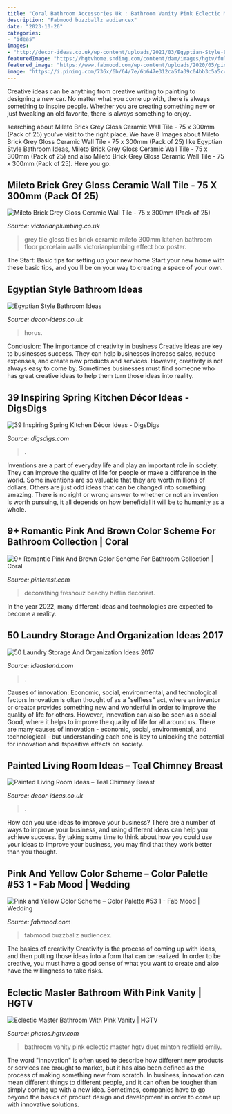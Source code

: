 ```yaml
---
title: "Coral Bathroom Accessories Uk : Bathroom Vanity Pink Eclectic Master Hgtv Duet Minton Redfield Emily"
description: "Fabmood buzzballz audiencex"
date: "2023-10-26"
categories:
- "ideas"
images:
- "http://decor-ideas.co.uk/wp-content/uploads/2021/03/Egyptian-Style-Bathroom-Ideas-4.jpg"
featuredImage: "https://hgtvhome.sndimg.com/content/dam/images/hgtv/fullset/2019/7/15/0/DOTY2019_Duet-Design-Group_Fairfax_13.jpg.rend.hgtvcom.966.1449.suffix/1563211684172.jpeg"
featured_image: "https://www.fabmood.com/wp-content/uploads/2020/05/pink-yellow-color-schem-570x1067.jpg"
image: "https://i.pinimg.com/736x/6b/64/7e/6b647e312ca5fa39c04bb3c5a5c4dcdf.jpg"
---
```



Creative ideas can be anything from creative writing to painting to designing a new car. No matter what you come up with, there is always something to inspire people. Whether you are creating something new or just tweaking an old favorite, there is always something to enjoy.

	

		
searching about Mileto Brick Grey Gloss Ceramic Wall Tile - 75 x 300mm (Pack of 25) you've visit to the right place. We have 8 Images about Mileto Brick Grey Gloss Ceramic Wall Tile - 75 x 300mm (Pack of 25) like Egyptian Style Bathroom Ideas, Mileto Brick Grey Gloss Ceramic Wall Tile - 75 x 300mm (Pack of 25) and also Mileto Brick Grey Gloss Ceramic Wall Tile - 75 x 300mm (Pack of 25). Here you go:
		
    
## Mileto Brick Grey Gloss Ceramic Wall Tile - 75 X 300mm (Pack Of 25)

<img loading=lazy src="https://images.victorianplumbing.co.uk/images/Mileto-Brick-Grey-Gloss-Ceramic-Wall-Tile-l.jpg" onerror="this.onerror=null;this.src='https://tse3.mm.bing.net/th?id=OIP.7rvNXb4JC6wEKGlo8ivWuQHaHa&amp;pid=15.1';" alt="Mileto Brick Grey Gloss Ceramic Wall Tile - 75 x 300mm (Pack of 25)">

_Source: victorianplumbing.co.uk_

>grey tile gloss tiles brick ceramic mileto 300mm kitchen bathroom floor porcelain walls victorianplumbing effect box poster. 

	

The Start: Basic tips for setting up your new home
Start your new home with these basic tips, and you'll be on your way to creating a space of your own.

    
## Egyptian Style Bathroom Ideas

<img loading=lazy src="http://decor-ideas.co.uk/wp-content/uploads/2021/03/Egyptian-Style-Bathroom-Ideas-4.jpg" onerror="this.onerror=null;this.src='https://tse2.mm.bing.net/th?id=OIP.lgh-nZJ--oDBiN_OJ4IwzQHaIt&amp;pid=15.1';" alt="Egyptian Style Bathroom Ideas">

_Source: decor-ideas.co.uk_

>horus. 

	

Conclusion: The importance of creativity in business
Creative ideas are key to businesses success. They can help businesses increase sales, reduce expenses, and create new products and services. However, creativity is not always easy to come by. Sometimes businesses must find someone who has great creative ideas to help them turn those ideas into reality.

    
## 39 Inspiring Spring Kitchen Décor Ideas - DigsDigs

<img loading=lazy src="https://www.digsdigs.com/photos/inspiring-spring-kitchen-decor-ideas-2.jpg" onerror="this.onerror=null;this.src='https://tse1.mm.bing.net/th?id=OIP.XH-NN_UKaHHuaKt46k3UVgHaJ3&amp;pid=15.1';" alt="39 Inspiring Spring Kitchen Décor Ideas - DigsDigs">

_Source: digsdigs.com_

>. 

	

Inventions are a part of everyday life and play an important role in society. They can improve the quality of life for people or make a difference in the world. Some inventions are so valuable that they are worth millions of dollars. Others are just odd ideas that can be changed into something amazing. There is no right or wrong answer to whether or not an invention is worth pursuing, it all depends on how beneficial it will be to humanity as a whole.

    
## 9+ Romantic Pink And Brown Color Scheme For Bathroom Collection | Coral

<img loading=lazy src="https://i.pinimg.com/736x/6b/64/7e/6b647e312ca5fa39c04bb3c5a5c4dcdf.jpg" onerror="this.onerror=null;this.src='https://tse4.mm.bing.net/th?id=OIP.Fh2ySNlrmmPJLicgCZ4-5AHaHa&amp;pid=15.1';" alt="9+ Romantic Pink And Brown Color Scheme For Bathroom Collection | Coral">

_Source: pinterest.com_

>decorathing freshouz beachy heflin decoriart. 

	

In the year 2022, many different ideas and technologies are expected to become a reality.

    
## 50 Laundry Storage And Organization Ideas 2017

<img loading=lazy src="https://ideastand.com/wp-content/uploads/2016/03/6-laundry-storage-and-organization-ideas.jpg" onerror="this.onerror=null;this.src='https://tse2.mm.bing.net/th?id=OIP.1VqkkaFaXEjAwG8O7ZIlxgHaJ4&amp;pid=15.1';" alt="50 Laundry Storage And Organization Ideas 2017">

_Source: ideastand.com_

>. 

	

Causes of innovation: Economic, social, environmental, and technological factors
Innovation is often thought of as a "selfless" act, where an inventor or creator provides something new and wonderful in order to improve the quality of life for others. However, innovation can also be seen as a social Good, where it helps to improve the quality of life for all around us. There are many causes of innovation - economic, social, environmental, and technological - but understanding each one is key to unlocking the potential for innovation and itspositive effects on society.

    
## Painted Living Room Ideas – Teal Chimney Breast

<img loading=lazy src="http://decor-ideas.co.uk/wp-content/uploads/2021/06/Painted-Living-Room-Ideas-Teal-Chimney-Breast-4-768x1024.jpg" onerror="this.onerror=null;this.src='https://tse3.mm.bing.net/th?id=OIP.dbbxXjzzx64dn2bbIjC0UwHaJ4&amp;pid=15.1';" alt="Painted Living Room Ideas – Teal Chimney Breast">

_Source: decor-ideas.co.uk_

>. 

	

How can you use ideas to improve your business?
There are a number of ways to improve your business, and using different ideas can help you achieve success. By taking some time to think about how you could use your ideas to improve your business, you may find that they work better than you thought.

    
## Pink And Yellow Color Scheme – Color Palette #53 1 - Fab Mood | Wedding

<img loading=lazy src="https://www.fabmood.com/wp-content/uploads/2020/05/pink-yellow-color-schem-570x1067.jpg" onerror="this.onerror=null;this.src='https://tse3.mm.bing.net/th?id=OIP.IONuBgzQdMnLyP6dtZ5CHgHaN3&amp;pid=15.1';" alt="Pink and Yellow Color Scheme – Color Palette #53 1 - Fab Mood | Wedding">

_Source: fabmood.com_

>fabmood buzzballz audiencex. 

	

The basics of creativity
Creativity is the process of coming up with ideas, and then putting those ideas into a form that can be realized. In order to be creative, you must have a good sense of what you want to create and also have the willingness to take risks.

    
## Eclectic Master Bathroom With Pink Vanity | HGTV

<img loading=lazy src="https://hgtvhome.sndimg.com/content/dam/images/hgtv/fullset/2019/7/15/0/DOTY2019_Duet-Design-Group_Fairfax_13.jpg.rend.hgtvcom.966.1449.suffix/1563211684172.jpeg" onerror="this.onerror=null;this.src='https://tse1.mm.bing.net/th?id=OIP.Bz2rOcUZdZSwijPmoK5IkgHaLH&amp;pid=15.1';" alt="Eclectic Master Bathroom With Pink Vanity | HGTV">

_Source: photos.hgtv.com_

>bathroom vanity pink eclectic master hgtv duet minton redfield emily. 

	

The word "innovation" is often used to describe how different new products or services are brought to market, but it has also been defined as the process of making something new from scratch. In business, innovation can mean different things to different people, and it can often be tougher than simply coming up with a new idea. Sometimes, companies have to go beyond the basics of product design and development in order to come up with innovative solutions.

